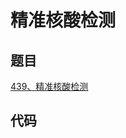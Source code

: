 # 精准核酸检测

## 题目

[439、精准核酸检测](https://sars2025.blog.csdn.net/article/details/135236768)

## 代码

```c++
```

